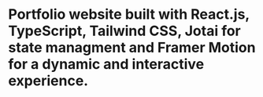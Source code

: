 # Portfolio website built with React.js, TypeScript, Tailwind CSS, Jotai for state managment and Framer Motion for a dynamic and interactive experience.
